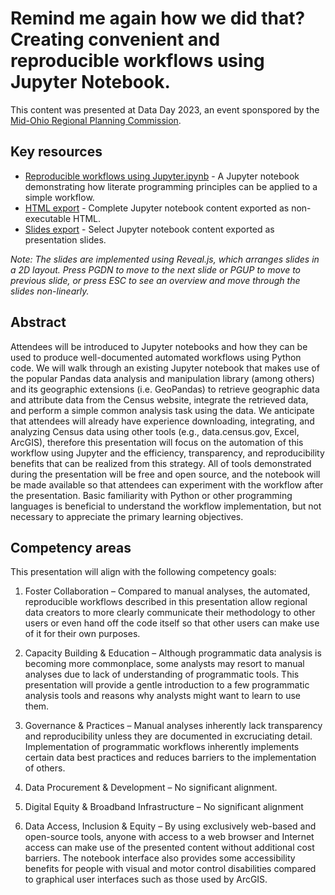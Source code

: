 # Remind me again how we did that?  Creating convenient and reproducible workflows using Jupyter Notebook.

This content was presented at Data Day 2023, an event sponspored by the [Mid-Ohio Regional Planning Commission](https://www.morpc.org).

## Key resources

  - [Reproducible workflows using Jupyter.ipynb](https://github.com/aporr/jupyter-reproducible-workflows/blob/main/Reproducible%20workflows%20using%20Jupyter.ipynb) - A Jupyter notebook demonstrating how literate programming principles can be applied to a simple workflow.
  - [HTML export](https://aporr.github.io/jupyter-reproducible-workflows/notebook.html) - Complete Jupyter notebook content exported as non-executable HTML.
  - [Slides export](https://aporr.github.io/jupyter-reproducible-workflows/slides.html) - Select Jupyter notebook content exported as presentation slides. 

*Note: The slides are implemented using Reveal.js, which arranges slides in a 2D layout. Press PGDN to move to the next slide or PGUP to move to previous slide, or press ESC to see an overview and move through the slides non-linearly.*

## Abstract

Attendees will be introduced to Jupyter notebooks and how they can be used to produce well-documented automated workflows using Python code.  We will walk through an existing Jupyter notebook that makes use of the popular Pandas data analysis and manipulation library (among others) and its geographic extensions (i.e. GeoPandas) to retrieve geographic data and attribute data from the Census website, integrate the retrieved data, and perform a simple common analysis task using the data.  We anticipate that attendees will already have experience downloading, integrating, and analyzing Census data using other tools (e.g., data.census.gov, Excel, ArcGIS), therefore this presentation will focus on the automation of this workflow using Jupyter and the efficiency, transparency, and reproducibility benefits that can be realized from this strategy.  All of tools demonstrated during the presentation will be free and open source, and the notebook will be made available so that attendees can experiment with the workflow after the presentation.  Basic familiarity with Python or other programming languages is beneficial to understand the workflow implementation, but not necessary to appreciate the primary learning objectives.

## Competency areas

This presentation will align with the following competency goals:

  1.	Foster Collaboration – Compared to manual analyses, the automated, reproducible workflows described in this presentation allow regional data creators to more clearly communicate their methodology to other users or even hand off the code itself so that other users can make use of it for their own purposes.

  2.	Capacity Building & Education – Although programmatic data analysis is becoming more commonplace, some analysts may resort to manual analyses due to lack of understanding of programmatic tools.  This presentation will provide a gentle introduction to a few programmatic analysis tools and reasons why analysts might want to learn to use them.

  3.	Governance & Practices – Manual analyses inherently lack transparency and reproducibility unless they are documented in excruciating detail.  Implementation of programmatic workflows inherently implements certain data best practices and reduces barriers to the implementation of others.

  4.	Data Procurement & Development – No significant alignment.

  5.	Digital Equity & Broadband Infrastructure – No significant alignment

  6.	Data Access, Inclusion & Equity – By using exclusively web-based and open-source tools, anyone with access to a web browser and Internet access can make use of the presented content without additional cost barriers.  The notebook interface also provides some accessibility benefits for people with visual and motor control disabilities compared to graphical user interfaces such as those used by ArcGIS.
